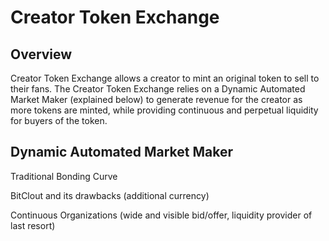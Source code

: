 # Creator Token Exchange

## Overview

Creator Token Exchange allows a creator to mint an original token to sell to their fans. The Creator Token Exchange relies on a Dynamic Automated Market Maker (explained below) to generate revenue for the creator as more tokens are minted, while providing continuous and perpetual liquidity for buyers of the token.

## Dynamic Automated Market Maker

Traditional Bonding Curve

BitClout and its drawbacks (additional currency)

Continuous Organizations (wide and visible bid/offer, liquidity provider of last resort)

